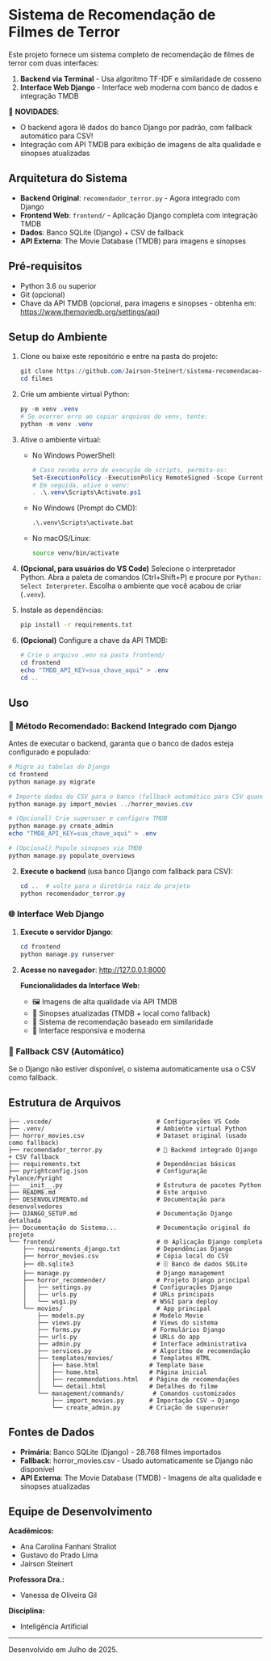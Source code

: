 # Sistema de Recomendação de Filmes de Terror

Este projeto fornece um sistema completo de recomendação de filmes de terror com duas interfaces:
1. **Backend via Terminal** - Usa algoritmo TF-IDF e similaridade de cosseno
2. **Interface Web Django** - Interface web moderna com banco de dados e integração TMDB

🚀 **NOVIDADES**: 
- O backend agora lê dados do banco Django por padrão, com fallback automático para CSV!
- Integração com API TMDB para exibição de imagens de alta qualidade e sinopses atualizadas

## Arquitetura do Sistema

- **Backend Original**: `recomendador_terror.py` - Agora integrado com Django
- **Frontend Web**: `frontend/` - Aplicação Django completa com integração TMDB
- **Dados**: Banco SQLite (Django) + CSV de fallback
- **API Externa**: The Movie Database (TMDB) para imagens e sinopses

## Pré-requisitos

- Python 3.6 ou superior
- Git (opcional)
- Chave da API TMDB (opcional, para imagens e sinopses - obtenha em: https://www.themoviedb.org/settings/api)

## Setup do Ambiente

1. Clone ou baixe este repositório e entre na pasta do projeto:
   ```powershell
   git clone https://github.com/Jairson-Steinert/sistema-recomendacao-filmes-terror.git
   cd filmes
   ```

2. Crie um ambiente virtual Python:
   ```powershell
   py -m venv .venv
   # Se ocorrer erro ao copiar arquivos do venv, tente:
   python -m venv .venv
   ```

3. Ative o ambiente virtual:

   - No Windows PowerShell:
     ```powershell
     # Caso receba erro de execução de scripts, permita-os:
     Set-ExecutionPolicy -ExecutionPolicy RemoteSigned -Scope CurrentUser
     # Em seguida, ative o venv:
     . .\.venv\Scripts\Activate.ps1
     ```
   - No Windows (Prompt do CMD):
     ```cmd
     .\.venv\Scripts\activate.bat
     ```
   - No macOS/Linux:
     ```bash
     source venv/bin/activate
     ```
4. **(Opcional, para usuários do VS Code)** Selecione o interpretador Python. Abra a paleta de comandos (Ctrl+Shift+P) e procure por `Python: Select Interpreter`. Escolha o ambiente que você acabou de criar (`.venv`).
5. Instale as dependências:
   ```bash
   pip install -r requirements.txt
   ```

6. **(Opcional)** Configure a chave da API TMDB:
   ```powershell
   # Crie o arquivo .env na pasta frontend/
   cd frontend
   echo "TMDB_API_KEY=sua_chave_aqui" > .env
   cd ..
   ```

## Uso

### 🎯 Método Recomendado: Backend Integrado com Django

Antes de executar o backend, garanta que o banco de dados esteja configurado e populado:
```powershell
# Migre as tabelas do Django
cd frontend
python manage.py migrate

# Importe dados do CSV para o banco (fallback automático para CSV quando necessário)
python manage.py import_movies ../horror_movies.csv

# (Opcional) Crie superuser e configure TMDB
python manage.py create_admin
echo "TMDB_API_KEY=sua_chave_aqui" > .env

# (Opcional) Popule sinopses via TMDB
python manage.py populate_overviews
```  

2. **Execute o backend** (usa banco Django com fallback para CSV):
   ```powershell
   cd ..  # volte para o diretório raiz do projeto
   python recomendador_terror.py
   ```

### 🌐 Interface Web Django

1. **Execute o servidor Django**:
   ```powershell
   cd frontend
   python manage.py runserver
   ```

2. **Acesse no navegador**: http://127.0.0.1:8000

   **Funcionalidades da Interface Web:**
   - 🖼️ Imagens de alta qualidade via API TMDB
   - 📖 Sinopses atualizadas (TMDB + local como fallback)
   - 🎯 Sistema de recomendação baseado em similaridade
   - 📱 Interface responsiva e moderna

### 📄 Fallback CSV (Automático)

Se o Django não estiver disponível, o sistema automaticamente usa o CSV como fallback.

## Estrutura de Arquivos

```
├── .vscode/                             # Configurações VS Code
├── .venv/                               # Ambiente virtual Python
├── horror_movies.csv                    # Dataset original (usado como fallback)
├── recomendador_terror.py               # 🚀 Backend integrado Django + CSV fallback
├── requirements.txt                     # Dependências básicas
├── pyrightconfig.json                   # Configuração Pylance/Pyright
├── __init__.py                          # Estrutura de pacotes Python
├── README.md                            # Este arquivo
├── DESENVOLVIMENTO.md                   # Documentação para desenvolvedores
├── DJANGO_SETUP.md                      # Documentação Django detalhada
├── Documentação do Sistema...           # Documentação original do projeto
└── frontend/                            # 🌐 Aplicação Django completa
    ├── requirements_django.txt          # Dependências Django
    ├── horror_movies.csv                # Cópia local do CSV
    ├── db.sqlite3                       # 🗄️ Banco de dados SQLite
    ├── manage.py                        # Django management
    ├── horror_recommender/              # Projeto Django principal
    │   ├── settings.py                 # Configurações Django
    │   ├── urls.py                     # URLs principais
    │   └── wsgi.py                     # WSGI para deploy
    └── movies/                          # App principal
        ├── models.py                   # Modelo Movie
        ├── views.py                    # Views do sistema
        ├── forms.py                    # Formulários Django
        ├── urls.py                     # URLs do app
        ├── admin.py                    # Interface administrativa
        ├── services.py                 # Algoritmo de recomendação
        ├── templates/movies/           # Templates HTML
        │   ├── base.html              # Template base
        │   ├── home.html              # Página inicial
        │   ├── recommendations.html   # Página de recomendações
        │   └── detail.html            # Detalhes do filme
        └── management/commands/        # Comandos customizados
            ├── import_movies.py       # Importação CSV → Django
            └── create_admin.py        # Criação de superuser
```

## Fontes de Dados

- **Primária**: Banco SQLite (Django) - 28.768 filmes importados
- **Fallback**: horror_movies.csv - Usado automaticamente se Django não disponível
- **API Externa**: The Movie Database (TMDB) - Imagens de alta qualidade e sinopses atualizadas

## Equipe de Desenvolvimento

**Acadêmicos:**
- Ana Carolina Fanhani Straliot
- Gustavo do Prado Lima
- Jairson Steinert

**Professora Dra.:**
- Vanessa de Oliveira Gil

**Disciplina:**
- Inteligência Artificial

---

Desenvolvido em Julho de 2025.
